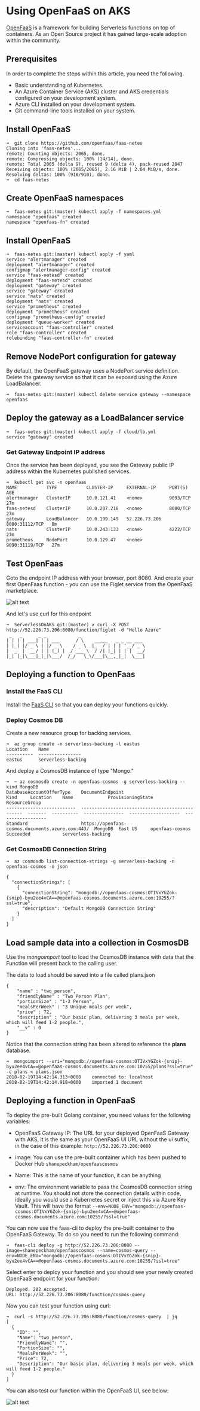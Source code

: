 # Using OpenFaaS on AKS
[OpenFaaS](https://www.openfaas.com/) is a framework for building Serverless functions on top of containers.  As an Open Source project it has gained large-scale adoption within the community.

## Prerequisites
In order to complete the steps within this article, you need the following.

* Basic understanding of Kubernetes.
* An Azure Container Service (AKS) cluster and AKS credentials configured on your development system.
* Azure CLI installed on your development system.
* Git command-line tools installed on your system.

## Install OpenFaaS

```
➜  git clone https://github.com/openfaas/faas-netes
Cloning into 'faas-netes'...
remote: Counting objects: 2065, done.
remote: Compressing objects: 100% (14/14), done.
remote: Total 2065 (delta 9), reused 9 (delta 4), pack-reused 2047
Receiving objects: 100% (2065/2065), 2.16 MiB | 2.04 MiB/s, done.
Resolving deltas: 100% (910/910), done.
➜  cd faas-netes 
```

## Create OpenFaaS namespaces

```
➜  faas-netes git:(master) kubectl apply -f namespaces.yml 
namespace "openfaas" created
namespace "openfaas-fn" created
```

## Install OpenFaaS

```
➜  faas-netes git:(master) kubectl apply -f yaml
service "alertmanager" created
deployment "alertmanager" created
configmap "alertmanager-config" created
service "faas-netesd" created
deployment "faas-netesd" created
deployment "gateway" created
service "gateway" created
service "nats" created
deployment "nats" created
service "prometheus" created
deployment "prometheus" created
configmap "prometheus-config" created
deployment "queue-worker" created
serviceaccount "faas-controller" created
role "faas-controller" created
rolebinding "faas-controller-fn" created
```

## Remove NodePort configuration for gateway

By default, the OpenFaaS gateway uses a NodePort service definition.  Delete the gateway service so that it can be exposed using the Azure LoadBalancer.

```
➜  faas-netes git:(master) kubectl delete service gateway --namespace openfaas
```


## Deploy the gateway as a LoadBalancer service 

```
➜  faas-netes git:(master) kubectl apply -f cloud/lb.yml
service "gateway" created
```

### Get Gateway Endpoint IP address
Once the service has been deployed, you see the Gateway public IP address within the Kubernetes published services.

```
➜  kubectl get svc -n openfaas
NAME           TYPE           CLUSTER-IP     EXTERNAL-IP     PORT(S)          AGE
alertmanager   ClusterIP      10.0.121.41    <none>          9093/TCP         27m
faas-netesd    ClusterIP      10.0.207.218   <none>          8080/TCP         27m
gateway        LoadBalancer   10.0.199.149   52.226.73.206   8080:31112/TCP   8m
nats           ClusterIP      10.0.243.133   <none>          4222/TCP         27m
prometheus     NodePort       10.0.129.47    <none>          9090:31119/TCP   27m
```

## Test OpenFaas
Goto the endpoint IP address with your browser, port 8080.  And create your first OpenFaas function - you can use the Figlet service from the OpenFaaS marketplace.

![alt text](media/container-service-serverless/invoke.gif "Test OpenFaas")

And let's use curl for this endpoint

```
➜  ServerlessOnAKS git:(master) ✗ curl -X POST http://52.226.73.206:8080/function/figlet -d "Hello Azure"
 _   _      _ _            _                        
| | | | ___| | | ___      / \    _____   _ _ __ ___ 
| |_| |/ _ \ | |/ _ \    / _ \  |_  / | | | '__/ _ \
|  _  |  __/ | | (_) |  / ___ \  / /| |_| | | |  __/
|_| |_|\___|_|_|\___/  /_/   \_\/___|\__,_|_|  \___|

```



## Deploying a function to OpenFaas 

### Install the FaaS CLI

Install the [FaaS CLI](https://github.com/openfaas/faas-cli) so that you can deploy your functions quickly.

### Deploy Cosmos DB
Create a new resource group for backing services.

```
➜  az group create -n serverless-backing -l eastus
Location    Name
----------  ----------------
eastus      serverless-backing
```

And deploy a CosmosDB instance of type "Mongo."

```
➜  ~ az cosmosdb create -n openfaas-cosmos -g serverless-backing --kind MongoDB
DatabaseAccountOfferType    DocumentEndpoint                                  Kind     Location    Name             ProvisioningState    ResourceGroup
--------------------------  ------------------------------------------------  -------  ----------  ---------------  -------------------  ------------------
Standard                    https://openfaas-cosmos.documents.azure.com:443/  MongoDB  East US     openfaas-cosmos  Succeeded            serverless-backing
```

### Get CosmosDB Connection String

```
➜  az cosmosdb list-connection-strings -g serverless-backing -n openfaas-cosmos -o json                                                 

{
  "connectionStrings": [
    {
      "connectionString": "mongodb://openfaas-cosmos:OTIVxYGZok-{snip}-byu2ee4vCA==@openfaas-cosmos.documents.azure.com:10255/?ssl=true",
      "description": "Default MongoDB Connection String"
    }
  ]
}
```

## Load sample data into a collection in CosmosDB

Use the *mongoimport* tool to load the CosmosDB instance with data that the Function will present back to the calling user.  

The data to load should be saved into a file called plans.json


```
{
	"name" : "two_person",
	"friendlyName" : "Two Person Plan",
	"portionSize" : "1-2 Person",
	"mealsPerWeek" : "3 Unique meals per week",
	"price" : 72,
	"description" : "Our basic plan, delivering 3 meals per week, which will feed 1-2 people.",
	"__v" : 0
}
```

Notice that the connection string has been altered to reference the **plans** database.

```
➜  mongoimport --uri="mongodb://openfaas-cosmos:OTIVxYGZok-{snip}-byu2ee4vCA==@openfaas-cosmos.documents.azure.com:10255/plans?ssl=true"  -c plans < plans.json 
2018-02-19T14:42:14.313+0000    connected to: localhost
2018-02-19T14:42:14.918+0000    imported 1 document
```


##  Deploying a function in OpenFaaS

To deploy the pre-built Golang container, you need values for the following variables:

* OpenFaaS Gateway IP: The URL for your deployed OpenFaaS Gateway with AKS, it is the same as your OpenFaaS UI URL without the ui suffix, in the case of this example: ```http://52.226.73.206:8080```

* image: You can use the pre-built container which has been pushed to Docker Hub
 ```shanepeckham/openfaascosmos```

* Name: This is the name of your function, it can be anything

* env: The environment variable to pass the CosmosDB connection string at runtime.  You should not store the connection details within code, ideally you would use a Kubernetes secret or inject this via Azure Key Vault. This will have the format ```--env=NODE_ENV="mongodb://openfaas-cosmos:OTIVxYGZok-{snip}-byu2ee4vCA==@openfaas-cosmos.documents.azure.com:10255/?ssl=true"```

You can now use the faas-cli to deploy the pre-built container to the OpenFaaS Gateway. To do so you need to run the following command:

```
➜  faas-cli deploy -g http://52.226.73.206:8080 --image=shanepeckham/openfaascosmos --name=cosmos-query --env=NODE_ENV="mongodb://openfaas-cosmos:OTIVxYGZok-{snip}-byu2ee4vCA==@openfaas-cosmos.documents.azure.com:10255/?ssl=true"
```
Select enter to deploy your function and you should see your newly created OpenFaaS endpoint for your function:

```
Deployed. 202 Accepted.
URL: http://52.226.73.206:8080/function/cosmos-query
```

Now you can test your function using curl:

```
➜  curl -s http://52.226.73.206:8080/function/cosmos-query  | jq
[
  {
    "ID": "",
    "Name": "two_person",
    "FriendlyName": "",
    "PortionSize": "",
    "MealsPerWeek": "",
    "Price": 72,
    "Description": "Our basic plan, delivering 3 meals per week, which will feed 1-2 people."
  }
]
```

You can also test our function within the OpenFaaS UI, see below:

![alt text](media/container-service-serverless/OpenFaaSUI.png)

